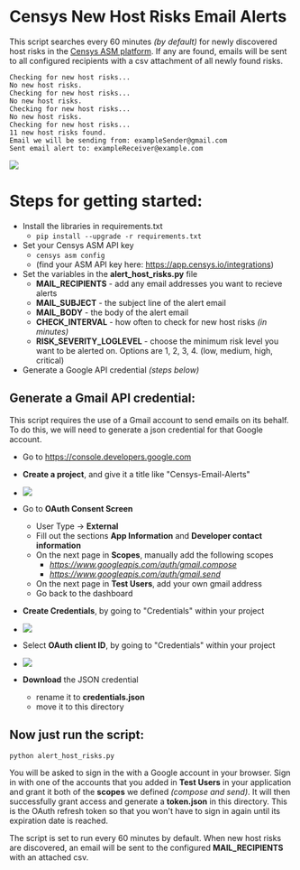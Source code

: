 # Censys New Host Risks Email Alerts
This script searches every 60 minutes *(by default)* for newly discovered host risks in the [Censys ASM platform](https://censys.io/). If any are found, emails will be sent to all configured recipients with a csv attachment of all newly found risks.

```
Checking for new host risks...
No new host risks.
Checking for new host risks...
No new host risks.
Checking for new host risks...
No new host risks.
Checking for new host risks...
11 new host risks found.
Email we will be sending from: exampleSender@gmail.com
Sent email alert to: exampleReceiver@example.com
```
![](https://i.imgur.com/r3Nr4Tz.png)

# Steps for getting started:
- Install the libraries in requirements.txt
   - ```pip install --upgrade -r requirements.txt```
- Set your Censys ASM API key
   - ```censys asm config```
   - (find your ASM API key here: https://app.censys.io/integrations)
- Set the variables in the **alert_host_risks.py** file
   - **MAIL_RECIPIENTS** - add any email addresses you want to recieve alerts
   - **MAIL_SUBJECT** - the subject line of the alert email
   - **MAIL_BODY** - the body of the alert email
   - **CHECK_INTERVAL** - how often to check for new host risks *(in minutes)*
   - **RISK_SEVERITY_LOGLEVEL** - choose the minimum risk level you want to be alerted on. Options are 1, 2, 3, 4. (low, medium, high, critical)
- Generate a Google API credential *(steps below)*

## Generate a Gmail API credential:

   This script requires the use of a Gmail account to send emails on its behalf. To do this, we will need to generate a json credential for that Google account.
   - Go to https://console.developers.google.com
   - **Create a project**, and give it a title like "Censys-Email-Alerts" 

   - ![](https://i.imgur.com/t1xMArI.png)

   - Go to **OAuth Consent Screen**
      - User Type -> **External**
      - Fill out the sections **App Information** and **Developer contact information**
      - On the next page in **Scopes**, manually add the following scopes
         - *https://www.googleapis.com/auth/gmail.compose*
         - *https://www.googleapis.com/auth/gmail.send*
      - On the next page in **Test Users**, add your own gmail address
      - Go back to the dashboard


   - **Create Credentials**, by going to "Credentials" within your project

   - ![](https://i.imgur.com/EI7DgTe.png)

   - Select **OAuth client ID**, by going to "Credentials" within your project

   - ![](https://i.imgur.com/pSGMD0U.png)

   - **Download** the JSON credential
      - rename it to **credentials.json**
      - move it to this directory
   

## Now just run the script:
``` 
python alert_host_risks.py
```

You will be asked to sign in the with a Google account in your browser. Sign in with one of the accounts that you added in **Test Users** in your application and grant it both of the **scopes** we defined *(compose and send)*. It will then successfully grant access and generate a **token.json** in this directory. This is the OAuth refresh token so that you won't have to sign in again until its expiration date is reached.


The script is set to run every 60 minutes by default. When new host risks are discovered, an email will be sent to the configured **MAIL_RECIPIENTS** with an attached csv.
